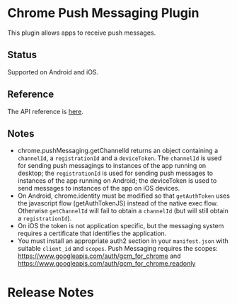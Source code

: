 # Chrome Push Messaging Plugin

This plugin allows apps to receive push messages.

## Status

Supported on Android and iOS.

## Reference

The API reference is [here](http://developer.chrome.com/apps/pushMessaging.html).

## Notes

* chrome.pushMessaging.getChannelId returns an object containing a `channelId`, a `registrationId` and a `deviceToken`.  The `channelId` is used for sending push messagings to instances of the app running on desktop; the `registrationId` is used for sending push messages to instances of the app running on Android; the deviceToken is used to send messages to instances of the app on iOS devices.
* On Android, chrome.identity must be modified so that `getAuthToken` uses the javascript flow (getAuthTokenJS) instead of the native exec flow.  Otherwise `getChannelId` will fail to obtain a `channelId` (but will still obtain a `registrationId`).
* On iOS the token is not application specific, but the messaging system requires a certificate that identifies the application.
* You must install an appropriate auth2 section in your `manifest.json` with suitable `client_id` and `scopes`. Push Messaging requires the scopes:
https://www.googleapis.com/auth/gcm_for_chrome
and
https://www.googleapis.com/auth/gcm_for_chrome.readonly

# Release Notes


